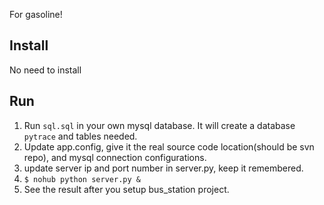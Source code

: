 For gasoline! 

## Install

No need to install

## Run

1. Run `sql.sql` in your own mysql database. It will create a database `pytrace` and tables needed. 
2. Update app.config, give it the real source code location(should be svn repo), and mysql connection configurations.
3. update server ip and port number in server.py, keep it remembered.
4. `$ nohub python server.py &`
5. See the result after you setup bus_station project.